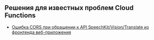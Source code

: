 ## Решения для известных проблем Cloud Functions

* [Ошибка CORS при обращении к API SpeechKit/Vision/Translate из фронтенда веб-приложения](cors-error-when-querying-api-fron-webapp-frontend.md)